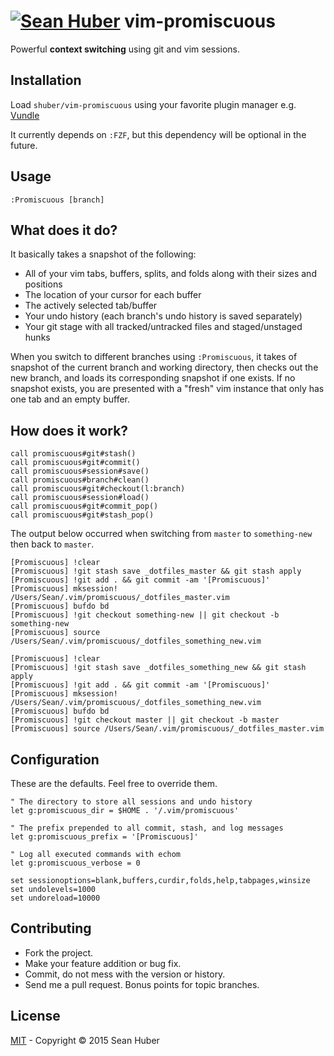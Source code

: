 # [![Sean Huber](https://cloud.githubusercontent.com/assets/2419/6550752/832d9a64-c5ea-11e4-9717-6f9aa6e023b5.png)](https://github.com/shuber) vim-promiscuous

Powerful **context switching** using git and vim sessions.


## Installation

Load `shuber/vim-promiscuous` using your favorite plugin manager e.g. [Vundle](https://github.com/VundleVim/Vundle.vim)

It currently depends on `:FZF`, but this dependency will be optional in the future.


## Usage

```vim
:Promiscuous [branch]
```


## What does it do?

It basically takes a snapshot of the following:

* All of your vim tabs, buffers, splits, and folds along with their sizes and positions
* The location of your cursor for each buffer
* The actively selected tab/buffer
* Your undo history (each branch's undo history is saved separately)
* Your git stage with all tracked/untracked files and staged/unstaged hunks

When you switch to different branches using `:Promiscuous`, it takes of snapshot of the current branch and working directory, then checks out the new branch, and loads its corresponding snapshot if one exists. If no snapshot exists, you are presented with a "fresh" vim instance that only has one tab and an empty buffer.


## How does it work?

```vim
call promiscuous#git#stash()
call promiscuous#git#commit()
call promiscuous#session#save()
call promiscuous#branch#clean()
call promiscuous#git#checkout(l:branch)
call promiscuous#session#load()
call promiscuous#git#commit_pop()
call promiscuous#git#stash_pop()
```

The output below occurred when switching from `master` to `something-new` then back to `master`.

```
[Promiscuous] !clear
[Promiscuous] !git stash save _dotfiles_master && git stash apply
[Promiscuous] !git add . && git commit -am '[Promiscuous]'
[Promiscuous] mksession! /Users/Sean/.vim/promiscuous/_dotfiles_master.vim
[Promiscuous] bufdo bd
[Promiscuous] !git checkout something-new || git checkout -b something-new
[Promiscuous] source /Users/Sean/.vim/promiscuous/_dotfiles_something_new.vim

[Promiscuous] !clear
[Promiscuous] !git stash save _dotfiles_something_new && git stash apply
[Promiscuous] !git add . && git commit -am '[Promiscuous]'
[Promiscuous] mksession! /Users/Sean/.vim/promiscuous/_dotfiles_something_new.vim
[Promiscuous] bufdo bd
[Promiscuous] !git checkout master || git checkout -b master
[Promiscuous] source /Users/Sean/.vim/promiscuous/_dotfiles_master.vim
```


## Configuration

These are the defaults. Feel free to override them.

```vim
" The directory to store all sessions and undo history
let g:promiscuous_dir = $HOME . '/.vim/promiscuous'

" The prefix prepended to all commit, stash, and log messages
let g:promiscuous_prefix = '[Promiscuous]'

" Log all executed commands with echom
let g:promiscuous_verbose = 0
```

```vim
set sessionoptions=blank,buffers,curdir,folds,help,tabpages,winsize
set undolevels=1000
set undoreload=10000
```


## Contributing

* Fork the project.
* Make your feature addition or bug fix.
* Commit, do not mess with the version or history.
* Send me a pull request. Bonus points for topic branches.


## License

[MIT](https://github.com/shuber/vim-promiscuous/blob/master/LICENSE) - Copyright © 2015 Sean Huber
